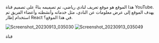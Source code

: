 هذا الموقع هو موقع تعريف لنادي رياضي، تم تصميمه بناءً على تصميم قناة YouTube. يهدف الموقع إلى عرض معلومات عن النادي، مثل خدماته وأنشطته وأعضاء الفريق تم استخدام إطار React في هذا الموقع؟.


![Screenshot_20230913_035030](https://github.com/almgdshi123/ClubWeb/assets/85642734/4130a67e-acb3-450e-ab75-3b6d2596af05)
![Screenshot_20230913_035049](https://github.com/almgdshi123/ClubWeb/assets/85642734/d24ac515-3a71-4d20-bb40-278ac7d7a2c4)

 قناة 

